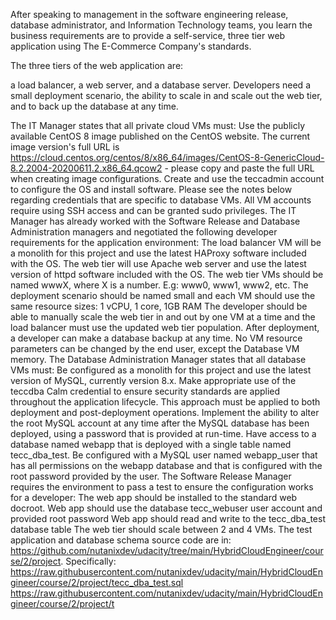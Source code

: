 After speaking to management in the software engineering release, database administrator, and Information Technology teams, you learn the business requirements are to provide a self-service, three tier web application using The E-Commerce Company's standards.

The three tiers of the web application are:

a load balancer,
a web server,
and a database server.
Developers need a small deployment scenario, the ability to scale in and scale out the web tier, and to back up the database at any time.

The IT Manager states that all private cloud VMs must:
Use the publicly available CentOS 8 image published on the CentOS website. The current image version's full URL is https://cloud.centos.org/centos/8/x86_64/images/CentOS-8-GenericCloud-8.2.2004-20200611.2.x86_64.qcow2 - please copy and paste the full URL when creating image configurations.
Create and use the teccadmin account to configure the OS and install software. Please see the notes below regarding credentials that are specific to database VMs.
All VM accounts require using SSH access and can be granted sudo privileges.
The IT Manager has already worked with the Software Release and Database Administration managers and negotiated the following developer requirements for the application environment:
The load balancer VM will be a monolith for this project and use the latest HAProxy software included with the OS.
The web tier will use Apache web server and use the latest version of httpd software included with the OS.
The web tier VMs should be named wwwX, where X is a number. E.g: www0, www1, www2, etc.
The deployment scenario should be named small and each VM should use the same resource sizes: 1 vCPU, 1 core, 1GB RAM
The developer should be able to manually scale the web tier in and out by one VM at a time and the load balancer must use the updated web tier population.
After deployment, a developer can make a database backup at any time.
No VM resource parameters can be changed by the end user, except the Database VM memory.
The Database Administration Manager states that all database VMs must:
Be configured as a monolith for this project and use the latest version of MySQL, currently version 8.x.
Make appropriate use of the teccdba Calm credential to ensure security standards are applied throughout the application lifecycle. This approach must be applied to both deployment and post-deployment operations.
Implement the ability to alter the root MySQL account at any time after the MySQL database has been deployed, using a password that is provided at run-time.
Have access to a database named webapp that is deployed with a single table named tecc_dba_test.
Be configured with a MySQL user named webapp_user that has all permissions on the webapp database and that is configured with the root password provided by the user.
The Software Release Manager requires the environment to pass a test to ensure the configuration works for a developer:
The web app should be installed to the standard web docroot.
Web app should use the database tecc_webuser user account and provided root password
Web app should read and write to the tecc_dba_test database table
The web tier should scale between 2 and 4 VMs.
The test application and database schema source code are in:
https://github.com/nutanixdev/udacity/tree/main/HybridCloudEngineer/course/2/project. Specifically:
https://raw.githubusercontent.com/nutanixdev/udacity/main/HybridCloudEngineer/course/2/project/tecc_dba_test.sql
https://raw.githubusercontent.com/nutanixdev/udacity/main/HybridCloudEngineer/course/2/project/t
